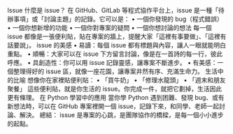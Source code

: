 Issue
什麼是 issue？ 在 GitHub、GitLab 等程式協作平台上，issue 是一種「待辦事項」或「討論主題」的記錄。它可以是： • 一個你發現的 bug（程式錯誤） • 一個你想新增的功能 • 一個你對專案的疑問 • 一個你想討論的想法  每一個 issue 都像是一張便利貼，貼在專案的牆上，提醒大家「這裡有事要做」、「這裡有話要說」。   issue 的美感 • 易讀：每個 issue 都有標題與內容，讓人一眼就能明白重點。 • 順暢：大家可以在 issue 下方留言討論，像是在一首詩的每一行，彼此呼應。 • 具創造性：你可以用 issue 記錄靈感，讓專案不斷進步。 • 有美感：一個整理得好的 issue 區，就像一座花園，讓專案井然有序、充滿生命力。    生活中的比喻 想像你在家裡貼便利貼： • 「買牛奶」 • 「修理水龍頭」 • 「週末和朋友聚餐」  這些便利貼，就是你生活的 issue。你完成一件，就把它劃掉，生活因此更有條理。   在 Python 學習中的應用 當你學 Python 遇到困難、發現 bug、或有新想法時，可以在 GitHub 專案裡開一個 issue，記錄下來，和同學、老師一起討論、解決。   總結： issue 是專案的心跳，是團隊協作的橋樑，是每一個小小進步的起點。
